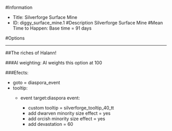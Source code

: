 #Information
 - Title: Silverforge Surface Mine
 - ID: diggy_surface_mine.1
#Description
Silverforge Surface Mine
#Mean Time to Happen:
Base time = 91 days

#Options

___
##The riches of Halann!

###AI weighting:
AI weights this option at 100


###Efects:<ul><li>goto = diaspora_event</li><li>tooltip:</li><ul><li>event target:diaspora event:</li><ul><li>custom tooltip = silverforge_tooltip_40_tt</li><li>add dwarven minority size effect = yes</li><li>add orcish minority size effect = yes</li><li>add devastation = 60</li></ul></ul></ul>
